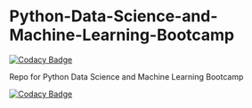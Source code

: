 # Python-Data-Science-and-Machine-Learning-Bootcamp

[![Codacy Badge](https://api.codacy.com/project/badge/Grade/ffe5dd858f72424fb8c5afc9d807bd86)](https://app.codacy.com/app/jaumeayats/pythoncourse?utm_source=github.com&utm_medium=referral&utm_content=jaumeayats/pythoncourse&utm_campaign=badger)

Repo for Python Data Science and Machine Learning Bootcamp

[![Codacy Badge](https://api.codacy.com/project/badge/Grade/ffe5dd858f72424fb8c5afc9d807bd86)](https://www.codacy.com/app/jaumeayats/pythoncourse?utm_source=github.com&amp;utm_medium=referral&amp;utm_content=jaumeayats/pythoncourse&amp;utm_campaign=Badge_Grade)

